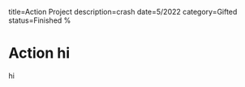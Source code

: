 title=Action Project
description=crash
date=5/2022
category=Gifted
status=Finished
%


# Action hi

hi